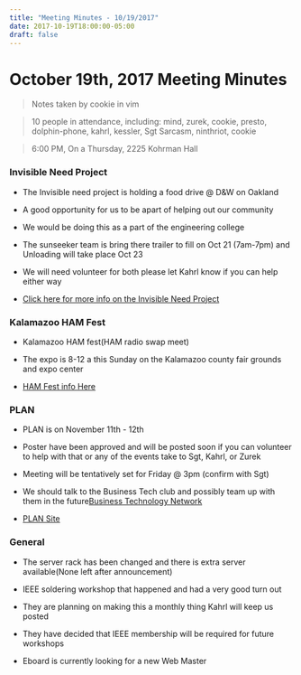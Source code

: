```yaml
---
title: "Meeting Minutes - 10/19/2017"
date: 2017-10-19T18:00:00-05:00
draft: false
---
```


# October 19th, 2017 Meeting Minutes
> Notes taken by cookie in vim

> 10 people in attendance, including: mind, zurek, cookie, presto, dolphin-phone, kahrl, kessler, Sgt Sarcasm, ninthriot, cookie

> 6:00 PM, On a Thursday, 2225 Kohrman Hall


### Invisible Need Project

- The Invisible need project is holding a food drive @ D&W on Oakland

- A good opportunity for us to be apart of helping out our community

- We would be doing this as a part of the engineering college

- The sunseeker team is bring there trailer to fill on Oct 21 (7am-7pm) and Unloading will take place Oct 23

- We will need volunteer for both please let Kahrl know if you can help either way

- [Click here for more info on the Invisible Need Project](http://www.mywmu.com/s/1428/gid2/index.aspx?sid=1428&gid=2&pgid=2030)


### Kalamazoo HAM Fest

- Kalamazoo HAM fest(HAM radio swap meet)

- The expo is 8-12 a this  Sunday on the Kalamazoo county fair grounds and expo center

- [HAM Fest info Here](http://www.kalamazoohamfest.org/)


### PLAN

- PLAN is on  November 11th - 12th

- Poster have been approved and  will be posted soon if you can volunteer to help with that or any of the events take to Sgt, Kahrl, or Zurek

- Meeting will be tentatively set for Friday @ 3pm (confirm with Sgt)

- We should talk to the Business Tech club and possibly team up with them in the future[Business Technology Network](https://www.facebook.com/groups/wmubtn/)

- [PLAN Site](https://whatistheplan.com)

### General 

- The server rack has been changed and there is extra server available(None left after announcement)

- IEEE soldering workshop that happened and had a very good turn out

- They are planning on making this a monthly thing Kahrl will keep us posted

- They have decided that IEEE membership will be required for future workshops

- Eboard is currently looking for a new Web Master
